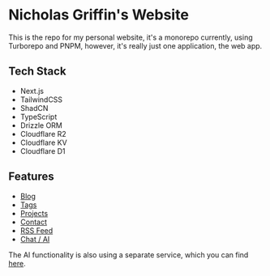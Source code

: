 # Nicholas Griffin's Website

This is the repo for my personal website, it's a monorepo currently, using Turborepo and PNPM, however, it's really just one application, the web app.

## Tech Stack

- Next.js
- TailwindCSS
- ShadCN
- TypeScript
- Drizzle ORM
- Cloudflare R2
- Cloudflare KV
- Cloudflare D1

## Features

- [Blog](./apps/web/app/blog)
- [Tags](./apps/web/app/tags)
- [Projects](./apps/web/app/projects)
- [Contact](./apps/web/app/contact)
- [RSS Feed](./apps/web/app/rss)
- [Chat / AI](./apps/web/app/chat)

The AI functionality is also using a separate service, which you can find [here](https://github.com/nicholasgriffintn/assistant).
